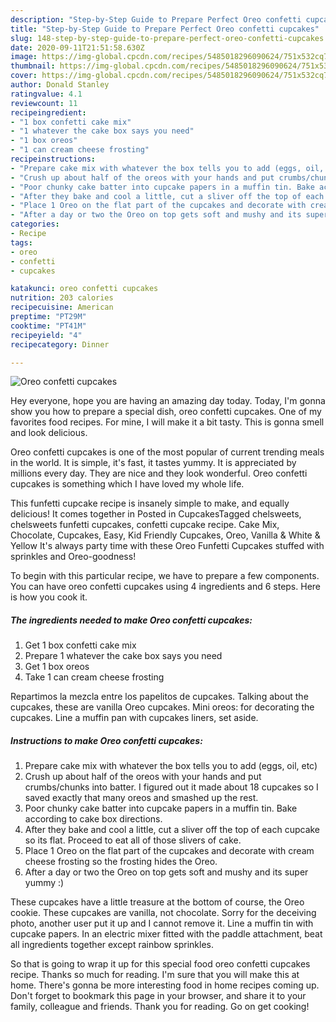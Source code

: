 ```yaml
---
description: "Step-by-Step Guide to Prepare Perfect Oreo confetti cupcakes"
title: "Step-by-Step Guide to Prepare Perfect Oreo confetti cupcakes"
slug: 148-step-by-step-guide-to-prepare-perfect-oreo-confetti-cupcakes
date: 2020-09-11T21:51:58.630Z
image: https://img-global.cpcdn.com/recipes/5485018296090624/751x532cq70/oreo-confetti-cupcakes-recipe-main-photo.jpg
thumbnail: https://img-global.cpcdn.com/recipes/5485018296090624/751x532cq70/oreo-confetti-cupcakes-recipe-main-photo.jpg
cover: https://img-global.cpcdn.com/recipes/5485018296090624/751x532cq70/oreo-confetti-cupcakes-recipe-main-photo.jpg
author: Donald Stanley
ratingvalue: 4.1
reviewcount: 11
recipeingredient:
- "1 box confetti cake mix"
- "1 whatever the cake box says you need"
- "1 box oreos"
- "1 can cream cheese frosting"
recipeinstructions:
- "Prepare cake mix with whatever the box tells you to add (eggs, oil, etc)"
- "Crush up about half of the oreos with your hands and put crumbs/chunks into batter. I figured out it made about 18 cupcakes so I saved exactly that many oreos and smashed up the rest."
- "Poor chunky cake batter into cupcake papers in a muffin tin. Bake according to cake box directions."
- "After they bake and cool a little, cut a sliver off the top of each cupcake so its flat. Proceed to eat all of those slivers of cake."
- "Place 1 Oreo on the flat part of the cupcakes and decorate with cream cheese frosting so the frosting hides the Oreo."
- "After a day or two the Oreo on top gets soft and mushy and its super yummy :)"
categories:
- Recipe
tags:
- oreo
- confetti
- cupcakes

katakunci: oreo confetti cupcakes 
nutrition: 203 calories
recipecuisine: American
preptime: "PT29M"
cooktime: "PT41M"
recipeyield: "4"
recipecategory: Dinner

---
```



![Oreo confetti cupcakes](https://img-global.cpcdn.com/recipes/5485018296090624/751x532cq70/oreo-confetti-cupcakes-recipe-main-photo.jpg)

Hey everyone, hope you are having an amazing day today. Today, I'm gonna show you how to prepare a special dish, oreo confetti cupcakes. One of my favorites food recipes. For mine, I will make it a bit tasty. This is gonna smell and look delicious.

Oreo confetti cupcakes is one of the most popular of current trending meals in the world. It is simple, it's fast, it tastes yummy. It is appreciated by millions every day. They are nice and they look wonderful. Oreo confetti cupcakes is something which I have loved my whole life.

This funfetti cupcake recipe is insanely simple to make, and equally delicious! It comes together in Posted in CupcakesTagged chelsweets, chelsweets funfetti cupcakes, confetti cupcake recipe. Cake Mix, Chocolate, Cupcakes, Easy, Kid Friendly Cupcakes, Oreo, Vanilla &amp; White &amp; Yellow It&#39;s always party time with these Oreo Funfetti Cupcakes stuffed with sprinkles and Oreo-goodness!


To begin with this particular recipe, we have to prepare a few components. You can have oreo confetti cupcakes using 4 ingredients and 6 steps. Here is how you cook it.

<!--inarticleads1-->

##### The ingredients needed to make Oreo confetti cupcakes:

1. Get 1 box confetti cake mix
1. Prepare 1 whatever the cake box says you need
1. Get 1 box oreos
1. Take 1 can cream cheese frosting


Repartimos la mezcla entre los papelitos de cupcakes. Talking about the cupcakes, these are vanilla Oreo cupcakes. Mini oreos: for decorating the cupcakes. Line a muffin pan with cupcakes liners, set aside. 

<!--inarticleads2-->

##### Instructions to make Oreo confetti cupcakes:

1. Prepare cake mix with whatever the box tells you to add (eggs, oil, etc)
1. Crush up about half of the oreos with your hands and put crumbs/chunks into batter. I figured out it made about 18 cupcakes so I saved exactly that many oreos and smashed up the rest.
1. Poor chunky cake batter into cupcake papers in a muffin tin. Bake according to cake box directions.
1. After they bake and cool a little, cut a sliver off the top of each cupcake so its flat. Proceed to eat all of those slivers of cake.
1. Place 1 Oreo on the flat part of the cupcakes and decorate with cream cheese frosting so the frosting hides the Oreo.
1. After a day or two the Oreo on top gets soft and mushy and its super yummy :)


These cupcakes have a little treasure at the bottom of course, the Oreo cookie. These cupcakes are vanilla, not chocolate. Sorry for the deceiving photo, another user put it up and I cannot remove it. Line a muffin tin with cupcake papers. In an electric mixer fitted with the paddle attachment, beat all ingredients together except rainbow sprinkles. 

So that is going to wrap it up for this special food oreo confetti cupcakes recipe. Thanks so much for reading. I'm sure that you will make this at home. There's gonna be more interesting food in home recipes coming up. Don't forget to bookmark this page in your browser, and share it to your family, colleague and friends. Thank you for reading. Go on get cooking!
